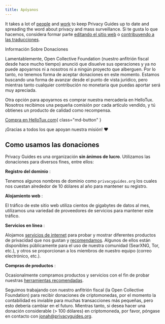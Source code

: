 ```yaml
---
title: Apóyanos
---
```


<!-- markdownlint-disable MD036 -->
It takes a lot of [people](contributors.md) and [work](https://github.com/privacyguides/privacyguides.org/pulse/monthly) to keep Privacy Guides up to date and spreading the word about privacy and mass surveillance. Si te gusta lo que hacemos, considera formar parte [editando el sitio web](https://github.com/privacyguides/privacyguides.org) o [contribuyendo a las traducciones](https://crowdin.com/project/privacyguides).

<div class="admonition failure" markdown>
<p class="admonition-title">Información Sobre Donaciones</p>

Lamentablemente, Open Collective Foundation (nuestro anfitrión fiscal desde hace mucho tiempo) anunció que disuelve sus operaciones y ya no puede apoyarnos ni a nosotros ni a ningún proyecto que alberguen. Por lo tanto, no tenemos forma de aceptar donaciones en este momento. Estamos buscando una forma de avanzar desde el punto de vista jurídico, pero mientras tanto cualquier contribución no monetaria que puedas aportar será muy apreciada.

</div>

Otra opción para apoyarnos es comprar nuestra mercadería en HelloTux. Nosotros recibimos una pequeña comisión por cada artículo vendido, y tú obtienes un producto de calidad como recompensa.

[Compra en HelloTux.com](https://hellotux.com/privacyguides){ class="md-button" }

¡Gracias a todos los que apoyan nuestra misión! :heart:

## Como usamos las donaciones

Privacy Guides es una organización **sin ánimos de lucro**. Utilizamos las donaciones para diversos fines, entre ellos:

**Registro del dominio**
:

Tenemos algunos nombres de dominio como `privacyguides.org` los cuales nos cuestan alrededor de 10 dólares al año para mantener su registro.

**Alojamiento web**
:

El tráfico de este sitio web utiliza cientos de gigabytes de datos al mes, utilizamos una variedad de proveedores de servicios para mantener este tráfico.

**Servicios en línea**
:

Alojamos [servicios de internet](https://privacyguides.net) para probar y mostrar diferentes productos de privacidad que nos gustan y [recomendamos](../tools.md). Algunos de ellos están disponibles públicamente para el uso de nuestra comunidad (SearXNG, Tor, etc.), y otros se proporcionan a los miembros de nuestro equipo (correo electrónico, etc.).

**Compras de productos**
:

Ocasionalmente compramos productos y servicios con el fin de probar nuestras [herramientas recomendadas](../tools.md).

Seguimos trabajando con nuestro anfitrión fiscal (la Open Collective Foundation) para recibir donaciones de criptomonedas, por el momento la contabilidad es inviable para muchas transacciones más pequeñas, pero esto debería cambiar en el futuro. Mientras tanto, si desea hacer una donación considerable (> 100 dólares) en criptomoneda, por favor, póngase en contacto con [jonah@privacyguides.org](mailto:jonah@privacyguides.org).
